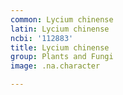 ```yaml
---
common: Lycium chinense
latin: Lycium chinense
ncbi: '112883'
title: Lycium chinense
group: Plants and Fungi
image: .na.character

---
```

